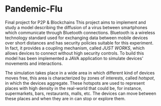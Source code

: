 # Pandemic-Flu
Final project for P2P &amp; Blockchains
This project aims to implement and study a model describing the diffusion of a virus between smartphones which communicate through Bluetooth connections. Bluetooth is a wireless technology standard used for exchanging data between mobile devices over short distances and has security policies suitable for this experiment. In fact, it provides a coupling mechanism, called *JUST WORKS*, which allows devices to connect without high security controls. 
To build this model has been implemented a JAVA application to simulate devices' movements and interactions.

The simulation takes place in a wide area in which different kind of devices moves free, this area is characterized by zones of interests, called *hotspot*, in which the devices aggregate. 
These hotspots are used to represent places with high density in the real-world that could be, for instance, supermarkets, bars, restaurants, malls, etc. 
The devices can move between these places and when they are in can stop or explore them.
